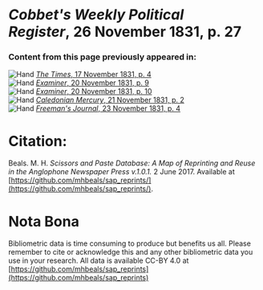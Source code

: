 # *Cobbet's Weekly Political Register*, 26 November 1831, p. 27  
  
### Content from this page previously appeared in:  
![Hand](http://scissorsandpaste.net/wp-content/uploads/2017/06/smallhandpointer.png) [*The Times*, 17 November 1831, p. 4](https://mhbeals.github.io/sap_html/The-Times/The-Times-17-November-1831-p-4)  
![Hand](http://scissorsandpaste.net/wp-content/uploads/2017/06/smallhandpointer.png) [*Examiner*, 20 November 1831, p. 9](https://mhbeals.github.io/sap_html/Examiner/Examiner-20-November-1831-p-9)  
![Hand](http://scissorsandpaste.net/wp-content/uploads/2017/06/smallhandpointer.png) [*Examiner*, 20 November 1831, p. 10](https://mhbeals.github.io/sap_html/Examiner/Examiner-20-November-1831-p-10)  
![Hand](http://scissorsandpaste.net/wp-content/uploads/2017/06/smallhandpointer.png) [*Caledonian Mercury*, 21 November 1831, p. 2](https://mhbeals.github.io/sap_html/Caledonian-Mercury/Caledonian-Mercury-21-November-1831-p-2)  
![Hand](http://scissorsandpaste.net/wp-content/uploads/2017/06/smallhandpointer.png) [*Freeman's Journal*, 23 November 1831, p. 4](https://mhbeals.github.io/sap_html/Freeman's-Journal/Freeman's-Journal-23-November-1831-p-4)  


# Citation: 

Beals. M. H. *Scissors and Paste Database: A Map of Reprinting and Reuse in the Anglophone Newspaper Press v.1.0.1.* 2 June 2017. Available at [https://github.com/mhbeals/sap_reprints/](https://github.com/mhbeals/sap_reprints/). 

# Nota Bona

Bibliometric data is time consuming to produce but benefits us all. Please remember to cite or acknowledge this and any other bibliometric data you use in your research. All data is available CC-BY 4.0 at [https://github.com/mhbeals/sap_reprints](https://github.com/mhbeals/sap_reprints)